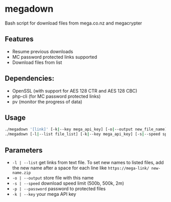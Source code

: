 # megadown

Bash script for download files from mega.co.nz and megacrypter

## Features

 * Resume previous downloads
 * MC password protected links supported
 * Download files from list

## Dependencies:

 * OpenSSL (with support for AES 128 CTR and AES 128 CBC)
 * php-cli (for MC password protected links)
 * pv (monitor the progress of data)

## Usage

```bash
./megadown '[link]' [-k|--key mega_api_key] [-o|--output new_file_name] [-s|--speed speed_limit_bytes_second] [-p|--password mc_url_pass]
./megadown [-l|--list file_list] [-k|--key mega_api_key] [-s|--speed speed_limit_bytes_second] [-p|--password mc_url_pass]
```

## Parameters

 * `-l | --list`      get links from text file. To set new names to listed files, add the new name after a space for each line like `https://mega-link/ new-name.zip`
 * `-o | --output`    store file with this name
 * `-s | --speed`     download speed limit (500b, 500k, 2m)
 * `-p | --password`  password to protected files
 * `-k | --key`       your mega API key
